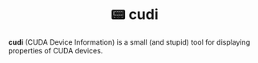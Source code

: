 <h1 align="center">📟 cudi</h1>

**cudi** (CUDA Device Information) is a small (and stupid) tool for displaying properties of CUDA devices.
